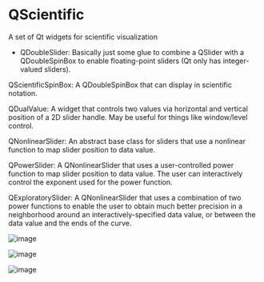 # QScientific
A set of Qt widgets for scientific visualization

* QDoubleSlider:  Basically just some glue to combine a QSlider with a QDoubleSpinBox to enable floating-point sliders (Qt only has integer-valued sliders).

QScientificSpinBox:  A QDoubleSpinBox that can display in scientific notation.

QDualValue:  A widget that controls two values via horizontal and vertical position of a 2D slider handle.  May be useful for things like window/level control.

QNonlinearSlider:  An abstract base class for sliders that use a nonlinear function to map slider position to data value.

QPowerSlider:  A QNonlinearSlider that uses a user-controlled power function to map slider position to data value.  The user can interactively control the exponent used for the power function.

QExploratorySlider:  A QNonlinearSlider that uses a combination of two power functions to enable the user to obtain much better precision in a neighborhood around an interactively-specified data value, or between the data value and the ends of the curve.


![image](https://user-images.githubusercontent.com/289957/222539174-15eeac73-084b-4b9a-a5a1-1c56c81cd3dd.png)

![image](https://user-images.githubusercontent.com/289957/222539129-96d210b3-812b-4ef8-8bd4-f720bfc6d78f.png)

![image](https://user-images.githubusercontent.com/289957/222539098-9ba0dc7d-82fe-43c4-ac13-f857a4442234.png)
